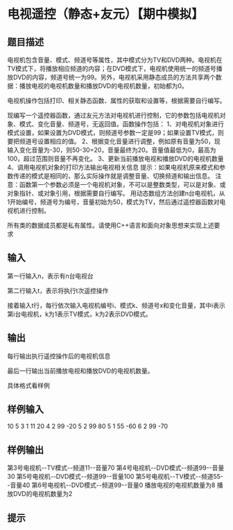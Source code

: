  # 电视遥控（静态+友元）【期中模拟】
 ## 题目描述
 电视机包含音量、模式、频道号等属性，其中模式分为TV和DVD两种。电视机在TV模式下，将播放相应频道的内容；在DVD模式下，电视机使用统一的频道号播放DVD的内容，频道号统一为99。另外，电视机采用静态成员的方法共享两个数据：播放电视的电视机数量和播放DVD的电视机数量，初始都为0。
 
 电视机操作包括打印、相关静态函数、属性的获取和设置等，根据需要自行编写。
 
 现编写一个遥控器函数，通过友元方法对电视机进行控制，它的参数包括电视机对象、模式、变化音量、频道号，无返回值。函数操作包括：
 1、对电视机对象进行模式设置，如果设置为DVD模式，则频道号参数一定是99；如果设置TV模式，则要把频道号设置相应的值。
 2、根据变化音量进行调整，例如原有音量为50，现输入变化音量为-30，则50-30=20，音量最终为20。音量值最低为0，最高为100，超过范围则音量不再变化。
 3、更新当前播放电视和播放DVD的电视机数量
 4、调用电视机对象的打印方法输出电视相关信息
 提示：如果电视机原来模式和参数传递的模式是相同的，那么实际操作就是调整音量、切换频道和输出信息。
 注意：函数第一个参数必须是一个电视机对象，不可以是整数类型，可以是对象、或对象指针、或对象引用，根据需要自行编写。
 用动态数组方法创建n台电视机，从1开始编号，频道号为编号，音量初始为50，模式为TV，然后通过遥控器函数对电视机进行控制。
 
 所有类的数据成员都是私有属性。请使用C++语言和面向对象思想来实现上述要求
 
 ## 输入
 第一行输入n，表示有n台电视台
 
 第二行输入t，表示将执行t次遥控操作
 
 接着输入t行，每行依次输入电视机编号i、模式k、频道号x和变化音量，其中i表示第i台电视机，k为1表示TV模式，k为2表示DVD模式。
 
 ## 输出
 每行输出执行遥控操作后的电视机信息
 
 最后一行输出当前播放电视和播放DVD的电视机数量。
 
 具体格式看样例
 
 ## 样例输入
 10
 5
 3 1 11 20
 4 2 99 -20
 5 2 99 80
 5 1 55 -60
 6 2 99 -70
 ## 样例输出
 第3号电视机--TV模式--频道11--音量70
 第4号电视机--DVD模式--频道99--音量30
 第5号电视机--DVD模式--频道99--音量100
 第5号电视机--TV模式--频道55--音量40
 第6号电视机--DVD模式--频道99--音量0
 播放电视的电视机数量为8
 播放DVD的电视机数量为2
 ## 提示
 
